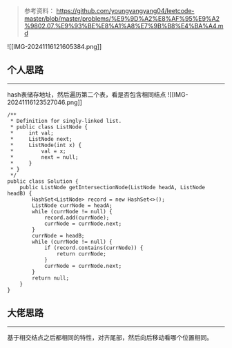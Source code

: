 >参考资料：
>https://github.com/youngyangyang04/leetcode-master/blob/master/problems/%E9%9D%A2%E8%AF%95%E9%A2%9802.07.%E9%93%BE%E8%A1%A8%E7%9B%B8%E4%BA%A4.md

![[IMG-20241116121605384.png]]

## 个人思路
---
hash表储存地址，然后遍历第二个表，看是否包含相同结点
![[IMG-20241116123527046.png]]
```
/**
 * Definition for singly-linked list.
 * public class ListNode {
 *     int val;
 *     ListNode next;
 *     ListNode(int x) {
 *         val = x;
 *         next = null;
 *     }
 * }
 */
public class Solution {
    public ListNode getIntersectionNode(ListNode headA, ListNode headB) {
        HashSet<ListNode> record = new HashSet<>();
        ListNode currNode = headA;
        while (currNode != null) {
            record.add(currNode);
            currNode = currNode.next;
        }
        currNode = headB;
        while (currNode != null) {
            if (record.contains(currNode)) {
                return currNode;
            }
            currNode = currNode.next;
        }
        return null;
    }
}
```

## 大佬思路
---
基于相交结点之后都相同的特性，对齐尾部，然后向后移动看哪个位置相同。
